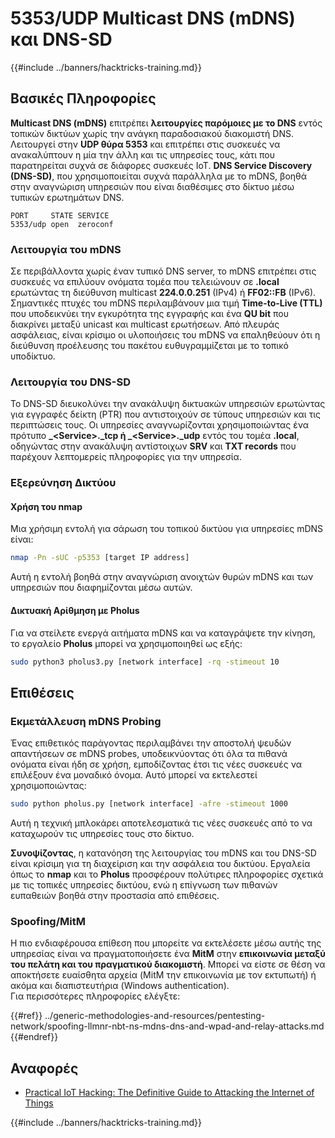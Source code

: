 # 5353/UDP Multicast DNS (mDNS) και DNS-SD

{{#include ../banners/hacktricks-training.md}}

## **Βασικές Πληροφορίες**

**Multicast DNS (mDNS)** επιτρέπει **λειτουργίες παρόμοιες με το DNS** εντός τοπικών δικτύων χωρίς την ανάγκη παραδοσιακού διακομιστή DNS. Λειτουργεί στην **UDP θύρα 5353** και επιτρέπει στις συσκευές να ανακαλύπτουν η μία την άλλη και τις υπηρεσίες τους, κάτι που παρατηρείται συχνά σε διάφορες συσκευές IoT. **DNS Service Discovery (DNS-SD)**, που χρησιμοποιείται συχνά παράλληλα με το mDNS, βοηθά στην αναγνώριση υπηρεσιών που είναι διαθέσιμες στο δίκτυο μέσω τυπικών ερωτημάτων DNS.
```
PORT     STATE SERVICE
5353/udp open  zeroconf
```
### **Λειτουργία του mDNS**

Σε περιβάλλοντα χωρίς έναν τυπικό DNS server, το mDNS επιτρέπει στις συσκευές να επιλύουν ονόματα τομέα που τελειώνουν σε **.local** ερωτώντας τη διεύθυνση multicast **224.0.0.251** (IPv4) ή **FF02::FB** (IPv6). Σημαντικές πτυχές του mDNS περιλαμβάνουν μια τιμή **Time-to-Live (TTL)** που υποδεικνύει την εγκυρότητα της εγγραφής και ένα **QU bit** που διακρίνει μεταξύ unicast και multicast ερωτήσεων. Από πλευράς ασφάλειας, είναι κρίσιμο οι υλοποιήσεις του mDNS να επαληθεύουν ότι η διεύθυνση προέλευσης του πακέτου ευθυγραμμίζεται με το τοπικό υποδίκτυο.

### **Λειτουργία του DNS-SD**

Το DNS-SD διευκολύνει την ανακάλυψη δικτυακών υπηρεσιών ερωτώντας για εγγραφές δείκτη (PTR) που αντιστοιχούν σε τύπους υπηρεσιών και τις περιπτώσεις τους. Οι υπηρεσίες αναγνωρίζονται χρησιμοποιώντας ένα πρότυπο **\_\<Service>.\_tcp ή \_\<Service>.\_udp** εντός του τομέα **.local**, οδηγώντας στην ανακάλυψη αντίστοιχων **SRV** και **TXT records** που παρέχουν λεπτομερείς πληροφορίες για την υπηρεσία.

### **Εξερεύνηση Δικτύου**

#### **Χρήση του nmap**

Μια χρήσιμη εντολή για σάρωση του τοπικού δικτύου για υπηρεσίες mDNS είναι:
```bash
nmap -Pn -sUC -p5353 [target IP address]
```
Αυτή η εντολή βοηθά στην αναγνώριση ανοιχτών θυρών mDNS και των υπηρεσιών που διαφημίζονται μέσω αυτών.

#### **Δικτυακή Αρίθμηση με Pholus**

Για να στείλετε ενεργά αιτήματα mDNS και να καταγράψετε την κίνηση, το εργαλείο **Pholus** μπορεί να χρησιμοποιηθεί ως εξής:
```bash
sudo python3 pholus3.py [network interface] -rq -stimeout 10
```
## Επιθέσεις

### **Εκμετάλλευση mDNS Probing**

Ένας επιθετικός παράγοντας περιλαμβάνει την αποστολή ψευδών απαντήσεων σε mDNS probes, υποδεικνύοντας ότι όλα τα πιθανά ονόματα είναι ήδη σε χρήση, εμποδίζοντας έτσι τις νέες συσκευές να επιλέξουν ένα μοναδικό όνομα. Αυτό μπορεί να εκτελεστεί χρησιμοποιώντας:
```bash
sudo python pholus.py [network interface] -afre -stimeout 1000
```
Αυτή η τεχνική μπλοκάρει αποτελεσματικά τις νέες συσκευές από το να καταχωρούν τις υπηρεσίες τους στο δίκτυο.

**Συνοψίζοντας**, η κατανόηση της λειτουργίας του mDNS και του DNS-SD είναι κρίσιμη για τη διαχείριση και την ασφάλεια του δικτύου. Εργαλεία όπως το **nmap** και το **Pholus** προσφέρουν πολύτιρες πληροφορίες σχετικά με τις τοπικές υπηρεσίες δικτύου, ενώ η επίγνωση των πιθανών ευπαθειών βοηθά στην προστασία από επιθέσεις.

### Spoofing/MitM

Η πιο ενδιαφέρουσα επίθεση που μπορείτε να εκτελέσετε μέσω αυτής της υπηρεσίας είναι να πραγματοποιήσετε ένα **MitM** στην **επικοινωνία μεταξύ του πελάτη και του πραγματικού διακομιστή**. Μπορεί να είστε σε θέση να αποκτήσετε ευαίσθητα αρχεία (MitM την επικοινωνία με τον εκτυπωτή) ή ακόμα και διαπιστευτήρια (Windows authentication).\
Για περισσότερες πληροφορίες ελέγξτε:

{{#ref}}
../generic-methodologies-and-resources/pentesting-network/spoofing-llmnr-nbt-ns-mdns-dns-and-wpad-and-relay-attacks.md
{{#endref}}

## Αναφορές

- [Practical IoT Hacking: The Definitive Guide to Attacking the Internet of Things](https://books.google.co.uk/books/about/Practical_IoT_Hacking.html?id=GbYEEAAAQBAJ&redir_esc=y)

{{#include ../banners/hacktricks-training.md}}
